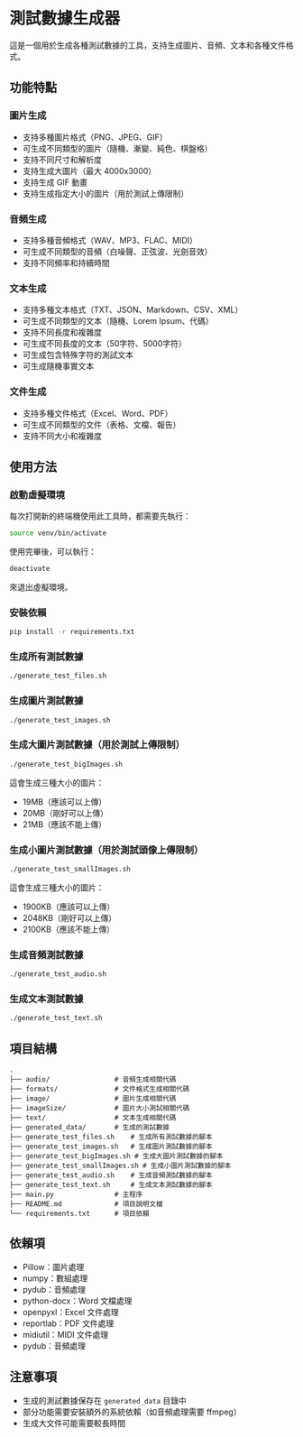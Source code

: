 # 測試數據生成器

這是一個用於生成各種測試數據的工具，支持生成圖片、音頻、文本和各種文件格式。

## 功能特點

### 圖片生成
- 支持多種圖片格式（PNG、JPEG、GIF）
- 可生成不同類型的圖片（隨機、漸變、純色、棋盤格）
- 支持不同尺寸和解析度
- 支持生成大圖片（最大 4000x3000）
- 支持生成 GIF 動畫
- 支持生成指定大小的圖片（用於測試上傳限制）

### 音頻生成
- 支持多種音頻格式（WAV、MP3、FLAC、MIDI）
- 可生成不同類型的音頻（白噪聲、正弦波、光劍音效）
- 支持不同頻率和持續時間

### 文本生成
- 支持多種文本格式（TXT、JSON、Markdown、CSV、XML）
- 可生成不同類型的文本（隨機、Lorem Ipsum、代碼）
- 支持不同長度和複雜度
- 可生成不同長度的文本（50字符、5000字符）
- 可生成包含特殊字符的測試文本
- 可生成隨機事實文本

### 文件生成
- 支持多種文件格式（Excel、Word、PDF）
- 可生成不同類型的文件（表格、文檔、報告）
- 支持不同大小和複雜度

## 使用方法

### 啟動虛擬環境
每次打開新的終端機使用此工具時，都需要先執行：
```bash
source venv/bin/activate
```
使用完畢後，可以執行：
```bash
deactivate
```
來退出虛擬環境。

### 安裝依賴
```bash
pip install -r requirements.txt
```

### 生成所有測試數據
```bash
./generate_test_files.sh
```

### 生成圖片測試數據
```bash
./generate_test_images.sh
```

### 生成大圖片測試數據（用於測試上傳限制）
```bash
./generate_test_bigImages.sh
```
這會生成三種大小的圖片：
- 19MB（應該可以上傳）
- 20MB（剛好可以上傳）
- 21MB（應該不能上傳）

### 生成小圖片測試數據（用於測試頭像上傳限制）
```bash
./generate_test_smallImages.sh
```
這會生成三種大小的圖片：
- 1900KB（應該可以上傳）
- 2048KB（剛好可以上傳）
- 2100KB（應該不能上傳）

### 生成音頻測試數據
```bash
./generate_test_audio.sh
```

### 生成文本測試數據
```bash
./generate_test_text.sh
```

## 項目結構
```
.
├── audio/                # 音頻生成相關代碼
├── formats/              # 文件格式生成相關代碼
├── image/                # 圖片生成相關代碼
├── imageSize/            # 圖片大小測試相關代碼
├── text/                 # 文本生成相關代碼
├── generated_data/       # 生成的測試數據
├── generate_test_files.sh    # 生成所有測試數據的腳本
├── generate_test_images.sh   # 生成圖片測試數據的腳本
├── generate_test_bigImages.sh # 生成大圖片測試數據的腳本
├── generate_test_smallImages.sh # 生成小圖片測試數據的腳本
├── generate_test_audio.sh    # 生成音頻測試數據的腳本
├── generate_test_text.sh     # 生成文本測試數據的腳本
├── main.py               # 主程序
├── README.md             # 項目說明文檔
└── requirements.txt      # 項目依賴
```

## 依賴項
- Pillow：圖片處理
- numpy：數組處理
- pydub：音頻處理
- python-docx：Word 文檔處理
- openpyxl：Excel 文件處理
- reportlab：PDF 文件處理
- midiutil：MIDI 文件處理
- pydub：音頻處理

## 注意事項
- 生成的測試數據保存在 `generated_data` 目錄中
- 部分功能需要安裝額外的系統依賴（如音頻處理需要 ffmpeg）
- 生成大文件可能需要較長時間
